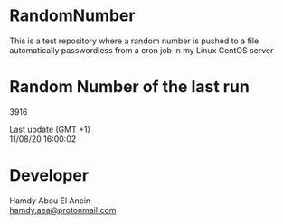# RandomNumber    
This is a test repository where a random number is pushed to a file automatically passwordless from a cron job in my Linux CentOS server    
# Random Number of the last run   
3916
      
Last update (GMT +1)    
11/08/20 16:00:02
# Developer    
Hamdy Abou El Anein   
hamdy.aea@protonmail.com
